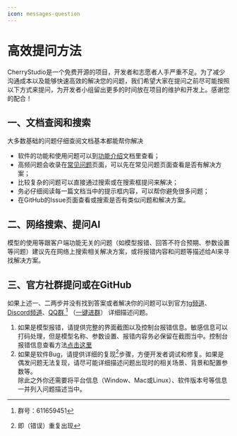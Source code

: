 ```yaml
---
icon: messages-question
---
```


# 高效提问方法

CherryStudio是一个免费开源的项目，开发者和志愿者人手严重不足。为了减少沟通成本以及能够快速高效的解决您的问题，我们希望大家在提问之前尽可能按照以下方式来提问，为开发者小组留出更多的时间放在项目的维护和开发上。感谢您的配合！



## 一、文档查阅和搜索

大多数基础的问题仔细查阅文档基本都能帮你解决

* 软件的功能和使用问题可以到[功能介绍](../cherrystudio/preview/)文档里查看；
* 高频问题会收录在[常见问题](questions.md)页面，可以先在常见问题页面查看是否有解决方案；
* 比较复杂的问题可以直接通过搜索或在搜索框提问来解决；
* 务必仔细阅读每一篇文档当中的提示框内容，可以帮你避免很多问题；
* 在GitHub的Issue页面查看或搜索是否有类似问题和解决方案。

## 二、网络搜索、提问AI

模型的使用等跟客户端功能无关的问题（如模型报错、回答不符合预期、参数设置等问题）建议先在网络上搜索相关解决方案，或将报错内容和问题等描述给AI来寻找解决方案。



## 三、官方社群提问或在GitHub&#x20;

如果上述一、二两步并没有找到答案或者解决你的问题可以到官方[tg频道](https://t.me/CherryStudioAI)、[Discord频道](https://discord.com/invite/wez8HtpxqQ)、[QQ群 ](#user-content-fn-1)[^1] （[一键进群](https://qm.qq.com/cgi-bin/qm/qr?authKey=xe5nfGVZLMYnlJq%2F%2B4kN03YWcDBB2lnD7tc9rWus2mxS0JHUbOzk79cO7MYuqyGR\&k=UKVgl3YPHmwPaU8qeO1VG03NcUkACKsc\&noverify=0)）  详细描述问题。

1. 如果是模型报错，请提供完整的界面截图以及控制台报错信息。敏感信息可以打码处理，但是模型名称、参数设置、报错内容务必保留在截图当中。控制台报错信息查看方法[点击这里](questions.md#kong-zhi-tai-bao-cuo-cha-kan-fang-fa)
2. 如果是软件Bug，请提供详细的复现[^2]步骤，方便开发者调试和修复。如果是偶发问题无法复现，请尽可能详细描述问题出现时的相关场景、背景和配置参数等。\
   除此之外你还需要将平台信息（Window、Mac或Linux）、软件版本号等信息一并列入问题描述当中。

[^1]: 群号：611659451

[^2]: 即（错误）重复出现
